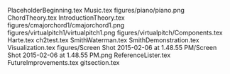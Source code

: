 PlaceholderBeginning.tex
Music.tex
figures/piano/piano.png
ChordTheory.tex
IntroductionTheory.tex
figures/cmajorchord1/cmajorchord1.png
figures/virtualpitch1/virtualpitch1.png
figures/virtualpitch/Components.tex
Harte.tex
ch2test.tex
SmithWaterman.tex
SmithDemonstration.tex
Visualization.tex
figures/Screen Shot 2015-02-06 at 1.48.55 PM/Screen Shot 2015-02-06 at 1.48.55 PM.png
ReferenceLister.tex
FutureImprovements.tex
gitsection.tex